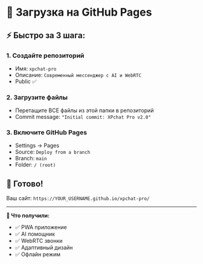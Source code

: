 # 🚀 Загрузка на GitHub Pages

## ⚡ **Быстро за 3 шага:**

### **1. Создайте репозиторий**
- Имя: `xpchat-pro`
- Описание: `Современный мессенджер с AI и WebRTC`
- Public ✅

### **2. Загрузите файлы**
- Перетащите ВСЕ файлы из этой папки в репозиторий
- Commit message: `"Initial commit: XPchat Pro v2.0"`

### **3. Включите GitHub Pages**
- Settings → Pages
- Source: `Deploy from a branch`
- Branch: `main`
- Folder: `/ (root)`

## 🎉 **Готово!**
Ваш сайт: `https://YOUR_USERNAME.github.io/xpchat-pro/`

---

**📱 Что получили:**
- ✅ PWA приложение
- ✅ AI помощник  
- ✅ WebRTC звонки
- ✅ Адаптивный дизайн
- ✅ Офлайн режим
